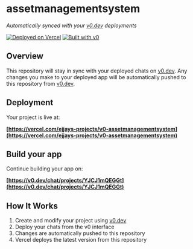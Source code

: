 # assetmanagementsystem

*Automatically synced with your [v0.dev](https://v0.dev) deployments*

[![Deployed on Vercel](https://img.shields.io/badge/Deployed%20on-Vercel-black?style=for-the-badge&logo=vercel)](https://vercel.com/ejjays-projects/v0-assetmanagementsystem)
[![Built with v0](https://img.shields.io/badge/Built%20with-v0.dev-black?style=for-the-badge)](https://v0.dev/chat/projects/YJCJ1mQEGGt)

## Overview

This repository will stay in sync with your deployed chats on [v0.dev](https://v0.dev).
Any changes you make to your deployed app will be automatically pushed to this repository from [v0.dev](https://v0.dev).

## Deployment

Your project is live at:

**[https://vercel.com/ejjays-projects/v0-assetmanagementsystem](https://vercel.com/ejjays-projects/v0-assetmanagementsystem)**

## Build your app

Continue building your app on:

**[https://v0.dev/chat/projects/YJCJ1mQEGGt](https://v0.dev/chat/projects/YJCJ1mQEGGt)**

## How It Works

1. Create and modify your project using [v0.dev](https://v0.dev)
2. Deploy your chats from the v0 interface
3. Changes are automatically pushed to this repository
4. Vercel deploys the latest version from this repository
